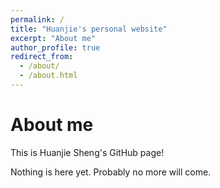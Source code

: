 ```yaml
---
permalink: /
title: "Huanjie's personal website"
excerpt: "About me"
author_profile: true
redirect_from: 
  - /about/
  - /about.html
---
```


About me
========

This is Huanjie Sheng's GitHub page!

Nothing is here yet. Probably no more will come.
